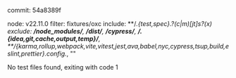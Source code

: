 commit: 54a8389f

node: v22.11.0
filter:  fixtures/oxc
include: **/*.{test,spec}.?(c|m)[jt]s?(x)
exclude:  **/node_modules/**, **/dist/**, **/cypress/**, **/.{idea,git,cache,output,temp}/**, **/{karma,rollup,webpack,vite,vitest,jest,ava,babel,nyc,cypress,tsup,build,eslint,prettier}.config.*, ""

No test files found, exiting with code 1

